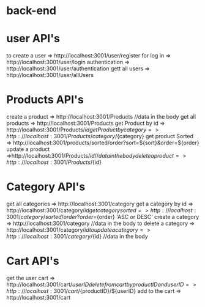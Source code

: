 # back-end

# user API's

to create a user => http://localhost:3001/user/register
for log in => http://localhost:3001/user/login
authentication => http://localhost:3001/user/authentication
gett all users => http://localhost:3001/user/allUsers

# Products API's
create a product => http://localhost:3001/Products //data in the body
get all products => http://localhost:3001/Products
get Product by id => http://localhost:3001/Products/${id}
get Product by category => http://localhost:3001/Products/category/${category}
get product Sorted => http://localhost:3001/products/sorted/order?sort=${sort}&order=${order}
update a product =>http://localhost:3001/Products/${id} //data in the body
delete a product => http://localhost:3001/Products/${id}

# Category API's
get all categories => http://localhost:3001/category
get a category by id => http://localhost:3001/category/${id}
get category sorted => http://localhost:3001/category/sorted/order?order=${order} 'ASC or DESC'
create a category => http://localhost:3001/category //data in the body
to delete a category => http://localhost:3001/category/${id}
to update a category => http://localhost:3001/category/${id} //data in the body

# Cart API's
get the user cart => http://localhost:3001/cart/${userID}
delete from cart by productID and userID => http://localhost:3001/cart/${productID}/${userID}
add to the cart => http://localhost:3001/cart
